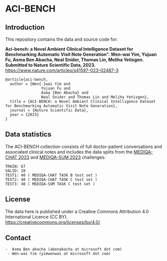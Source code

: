 # ACI-BENCH

##  Introduction 

This repository contains the data and source code for:

**Aci-bench: a Novel Ambient Clinical Intelligence Dataset for Benchmarking Automatic Visit Note Generation". Wen-wai Yim, Yujuan Fu, Asma Ben Abacha, Neal Snider, Thomas Lin, Meliha Yetisgen. Submitted to Nature Scientific Data, 2023.**
https://www.nature.com/articles/s41597-023-02487-3

```
@article{aci-bench,
  author = {Wen{-}wai Yim and
                Yujuan Fu and
                Asma {Ben Abacha} and
                Neal Snider and Thomas Lin and Meliha Yetisgen},
  title = {ACI-BENCH: a Novel Ambient Clinical Intelligence Dataset for Benchmarking Automatic Visit Note Generation},
  journal = {Nature Scientific Data},
  year = {2023}
}
```

## Data statistics

The ACI-BENCH collection consists of full doctor-patient conversations and associated clinical notes and includes the data splits from the [MEDIQA-CHAT 2023](https://sites.google.com/view/mediqa2023/clinicalnlp-mediqa-chat-2023) and [MEDIQA-SUM 2023](https://www.imageclef.org/2023/medical/mediqa) challenges: 
```
TRAIN: 67
VALID: 20
TEST1: 40 ( MEDIQA-CHAT TASK B test set )
TEST2: 40 ( MEDIQA-CHAT TASK C test set )
TEST3: 40 ( MEDIQA-SUM TASK C test set )
```

## License

The data here is published under a Creative Commons Attribution 4.0 International Licence (CC BY).
https://creativecommons.org/licenses/by/4.0/


## Contact

    -  Asma Ben abacha (abenabacha at microsoft dot com)
     - Wen-wai Yim (yimwenwai at microsoft dot com)

